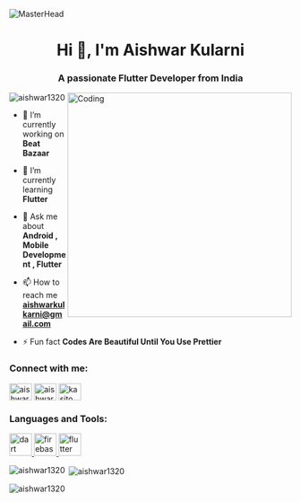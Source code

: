 ![MasterHead](https://www.digital-dividend.se/wp-content/uploads/2023/06/Flutter-App-Development.png)

<h1 align="center">Hi 👋, I'm Aishwar Kularni</h1>
<h3 align="center">A passionate Flutter Developer from India</h3>
<img align="right" alt="Coding" width="400" src="https://cdn.dribbble.com/users/1162077/screenshots/3848914/programmer.gif">

<p align="left"> <img src="https://komarev.com/ghpvc/?username=aishwar1320&label=Profile%20views&color=0e75b6&style=flat" alt="aishwar1320" /> </p>

- 🔭 I’m currently working on **Beat Bazaar**

- 🌱 I’m currently learning **Flutter**

- 💬 Ask me about **Android , Mobile Development , Flutter**

- 📫 How to reach me **aishwarkulkarni@gmail.com**

- ⚡ Fun fact **Codes Are Beautiful Until You Use Prettier**

<h3 align="left">Connect with me:</h3>
<p align="left">
<a href="https://linkedin.com/in/aishwar-kulkarni-19202325b" target="blank"><img align="center" src="https://raw.githubusercontent.com/rahuldkjain/github-profile-readme-generator/master/src/images/icons/Social/linked-in-alt.svg" alt="aishwar-kulkarni-19202325b" height="30" width="40" /></a>
<a href="https://instagram.com/aishwar_kulkarni" target="blank"><img align="center" src="https://raw.githubusercontent.com/rahuldkjain/github-profile-readme-generator/master/src/images/icons/Social/instagram.svg" alt="aishwar_kulkarni" height="30" width="40" /></a>
<a href="https://www.youtube.com/c/kasito" target="blank"><img align="center" src="https://raw.githubusercontent.com/rahuldkjain/github-profile-readme-generator/master/src/images/icons/Social/youtube.svg" alt="kasito" height="30" width="40" /></a>
</p>

<h3 align="left">Languages and Tools:</h3>
<p align="left"> <a href="https://dart.dev" target="_blank" rel="noreferrer"> <img src="https://www.vectorlogo.zone/logos/dartlang/dartlang-icon.svg" alt="dart" width="40" height="40"/> </a> <a href="https://firebase.google.com/" target="_blank" rel="noreferrer"> <img src="https://www.vectorlogo.zone/logos/firebase/firebase-icon.svg" alt="firebase" width="40" height="40"/> </a> <a href="https://flutter.dev" target="_blank" rel="noreferrer"> <img src="https://www.vectorlogo.zone/logos/flutterio/flutterio-icon.svg" alt="flutter" width="40" height="40"/> </a> </p>

<p><img align="left" src="https://github-readme-stats.vercel.app/api/top-langs?username=aishwar1320&show_icons=true&locale=en&layout=compact&theme=tokyonight" alt="aishwar1320" />
</p>

<p>&nbsp;<img align="center" src="https://github-readme-stats.vercel.app/api?username=aishwar1320&show_icons=true&locale=en&layout=compact&theme=tokyonight" alt="aishwar1320" /></p>

<p><img align="center" src="https://github-readme-streak-stats.herokuapp.com/?user=aishwar1320&layout=compact&theme=tokyonight" alt="aishwar1320" /></p>
